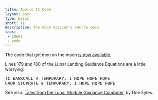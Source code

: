 ```yaml
---
title: Apollo 11 Code
layout: post
type: basic
short: 11
description: The moon mission's source code. 
tags:
 - 1960s
 - code
---
```

The code that got men on the moon [is now available](http://googlecode.blogspot.com/2009/07/apollo-11-missions-40th-anniversary-one.html).

Lines 179 and 180 of the Lunar Landing Guidance Equations are a little worrying:

<pre>TC BANKCALL # TEMPORARY, I HOPE HOPE HOPE
CADR STOPRATE # TEMPORARY, I HOPE HOPE HOPE</pre>


See also: [Tales from the Lunar Module Guidance Computer](http://www.doneyles.com/LM/Tales.html), by Don Eyles.